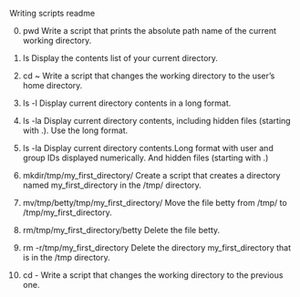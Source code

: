 Writing scripts readme

0. pwd
Write a script that prints the absolute path name of the current working directory.

1. ls 
Display the contents list of your current directory.

2. cd ~
Write a script that changes the working directory to the user’s home directory.

3. ls -l
Display current directory contents in a long format.

4. ls -la
Display current directory contents, including hidden files (starting with .). Use the long format.

5. ls -la
Display current directory contents.Long format with user and group IDs displayed numerically. And hidden files (starting with .)

6. mkdir/tmp/my_first_directory/
Create a script that creates a directory named my_first_directory in the /tmp/ directory.

7. mv/tmp/betty/tmp/my_first_directory/
Move the file betty from /tmp/ to /tmp/my_first_directory.

8. rm/tmp/my_first_directory/betty
Delete the file betty.

9. rm -r/tmp/my_first_directory
Delete the directory my_first_directory that is in the /tmp directory.

10. cd -
Write a script that changes the working directory to the previous one.

